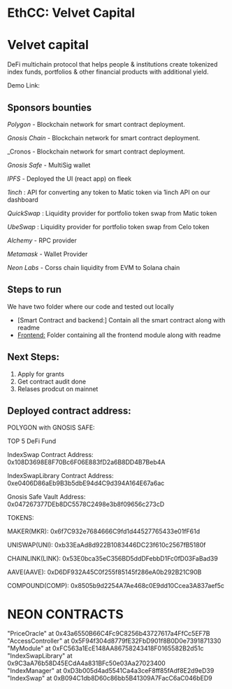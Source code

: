 # EthCC: Velvet Capital

# Velvet capital

DeFi multichain protocol that helps people & institutions create tokenized index funds, portfolios & other financial products with additional yield.

Demo Link:

## Sponsors bounties

_Polygon_ - Blockchain network for smart contract deployment.

_Gnosis Chain_ - Blockchain network for smart contract deployment.

_Cronos - Blockchain network for smart contract deployment.

_Gnosis Safe_ - MultiSig wallet

_IPFS_ - Deployed the UI (react app) on fleek

_1inch_ : API for converting any token to Matic token via 1inch API on our dashboard

_QuickSwap_ : Liquidity provider for portfolio token swap from Matic token

_UbeSwap_ : Liquidity provider for portfolio token swap from Celo token

_Alchemy_ - RPC provider

_Metamask_ - Wallet Provider

_Neon Labs_ - Corss chain liquidity from EVM to Solana chain

## Steps to run

We have two folder where our code and tested out locally

- [Smart Contract and backend:] Contain all the smart contract along with readme
- [Frontend:]() Folder containing all the frontend module along with readme

## Next Steps:

1. Apply for grants
2. Get contract audit done
3. Relases prodcut on mainnet

## Deployed contract address:

POLYGON with GNOSIS SAFE:

TOP 5 DeFi Fund

IndexSwap Contract Address: 0x108D3698E8F70Bc6F06E883fD2a6B8DD4B7Beb4A

IndexSwapLibrary Contract Address: 0xe0406D86aEb9B3b5dbE94d4C9d394A164E67a6ac

Gnosis Safe Vault Address: 0x047267377DEb8DC5578C2498e3b8f09656c273cD

TOKENS:

MAKER(MKR): 0x6f7C932e7684666C9fd1d44527765433e01fF61d

UNISWAP(UNI): 0xb33EaAd8d922B1083446DC23f610c2567fB5180f

CHAINLINK(LINK): 0x53E0bca35eC356BD5ddDFebbD1Fc0fD03FaBad39

AAVE(AAVE): 0xD6DF932A45C0f255f85145f286eA0b292B21C90B

COMPOUND(COMP): 0x8505b9d2254A7Ae468c0E9dd10Ccea3A837aef5c

# NEON CONTRACTS

"PriceOracle" at 0x43a6550B66C4Fc9C8256b43727617a4FfCc5EF7B <br>
"AccessController" at 0x5F94f304d8779fE32FbD901f8B0D0e7391871330 <br>
"MyModule" at 0xFC563a1EcE148AA86758243418F0165582B2d51c <br>
"IndexSwapLibrary" at 0x9C3aA76b58D45ECdA4a831BFc50e03Aa27023400 <br>
"IndexManager" at 0xD3b005d4ad5541Ca4a3ceF8ff85fAdf8E2d9eD39 <br>
"IndexSwap" at 0xB094C1db8D60c86bb5B41309A7FacC6aC046bED9 <br>
